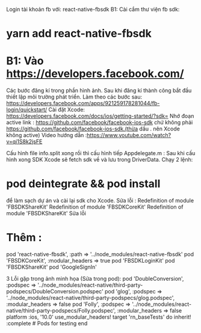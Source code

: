 Login tài khoản fb với: react-native-fbsdk
B1: Cài cắm thư viện fb sdk:

# yarn add react-native-fbsdk

# B1: Vào https://developers.facebook.com/

Các bước đăng kí trong phần hình ảnh.
Sau khi đăng kí thành công bắt đầu thiết lập môi trường phát triển.
Làm theo các bước sau:
https://developers.facebook.com/apps/921259178281044/fb-login/quickstart/
Cài đặt Xcode:
https://developers.facebook.com/docs/ios/getting-started/?sdk=
Nhớ đoạn active link : https://github.com/facebook/facebook-ios-sdk chứ không phải https://github.com/facebook/facebook-ios-sdk.(thừa dấu . nên Xcode không active)
Video hướng dẫn :https://www.youtube.com/watch?v=qi1S8k2jsFE

Cấu hình file info.split xong rồi thì cấu hình tiếp Appdelegate.m :
Sau khi cấu hình xong SDK Xcode sẽ fetch sdk về và lưu trong DriverData.
Chạy 2 lệnh:

# pod deintegrate && pod install

để làm sạch dự án và cài lại sdk cho Xcode.
Sửa lỗi :
Redefinition of module 'FBSDKShareKit'
Redefinition of module 'FBSDKCoreKit'
Redefinition of module 'FBSDKShareKit'
Sửa lỗi

# Thêm :

pod 'react-native-fbsdk', :path => '../node_modules/react-native-fbsdk'
pod 'FBSDKCoreKit', :modular_headers => true
pod 'FBSDKLoginKit'
pod 'FBSDKShareKit'
pod 'GoogleSignIn'

3 Lỗi gặp trong ảnh minh họa (Sửa trong pod):
  pod 'DoubleConversion', :podspec => '../node_modules/react-native/third-party-podspecs/DoubleConversion.podspec'
  pod 'glog', :podspec => '../node_modules/react-native/third-party-podspecs/glog.podspec', :modular_headers => false
  pod 'Folly', :podspec => '../node_modules/react-native/third-party-podspecs/Folly.podspec', :modular_headers => false
  platform :ios, '10.0'
  use_modular_headers!
  target 'rn_baseTests' do
    inherit! :complete
    # Pods for testing
  end
